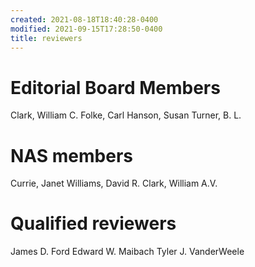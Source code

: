 ```yaml
---
created: 2021-08-18T18:40:28-0400
modified: 2021-09-15T17:28:50-0400
title: reviewers
---
```


# Editorial Board Members
Clark, William C.
Folke, Carl 
Hanson, Susan
Turner, B. L. 

# NAS members
Currie, Janet 
Williams, David R.
Clark, William A.V.

# Qualified reviewers
James D. Ford 
Edward W. Maibach
Tyler J. VanderWeele


